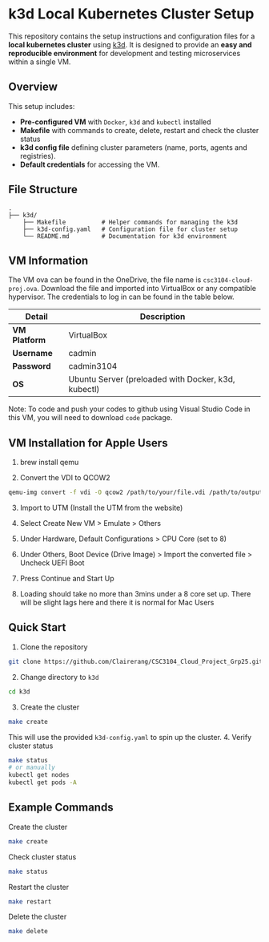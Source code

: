 # k3d Local Kubernetes Cluster Setup

This repository contains the setup instructions and configuration files for a **local kubernetes cluster** using [k3d](https://k3d.io/). It is designed to provide an **easy and reproducible environment** for development and testing microservices within a single VM.

## Overview

This setup includes:
- **Pre-configured VM** with `Docker`, `k3d` and `kubectl` installed
- **Makefile** with commands to create, delete, restart and check the cluster status
- **k3d config file** defining cluster parameters (name, ports, agents and registries).
- **Default credentials** for accessing the VM.

## File Structure
```plaintext
.
├── k3d/
    ├── Makefile          # Helper commands for managing the k3d 
    ├── k3d-config.yaml   # Configuration file for cluster setup
    └── README.md         # Documentation for k3d environment
```

## VM Information

The VM ova can be found in the OneDrive, the file name is `csc3104-cloud-proj.ova`. Download the file and imported into VirtualBox or any compatible hypervisor. The credentials to log in can be found in the table below.

| Detail | Description |
|--------|--------------|
| **VM Platform** | VirtualBox |
| **Username** | cadmin |
| **Password** | cadmin3104 |
| **OS** | Ubuntu Server (preloaded with Docker, k3d, kubectl) |

Note: To code and push your codes to github using Visual Studio Code in this VM, you will need to download `code` package.

## VM Installation for Apple Users

1. brew install qemu

2. Convert the VDI to QCOW2
```bash
qemu-img convert -f vdi -O qcow2 /path/to/your/file.vdi /path/to/output/file.qcow2
```
3. Import to UTM (Install the UTM from the website)

4. Select Create New VM > Emulate > Others

5. Under Hardware, Default Configurations > CPU Core (set to 8)

6. Under Others, Boot Device (Drive Image) > Import the converted file > Uncheck UEFI Boot

7. Press Continue and Start Up

8. Loading should take no more than 3mins under a 8 core set up. There will be slight lags here and there it is normal for Mac Users





## Quick Start
1. Clone the repository
```bash
git clone https://github.com/Clairerang/CSC3104_Cloud_Project_Grp25.git
```
2. Change directory to `k3d`
```bash
cd k3d
```
3. Create the cluster
```bash
make create
```
This will use the provided `k3d-config.yaml` to spin up the cluster.
4. Verify cluster status
```bash
make status
# or manually
kubectl get nodes
kubectl get pods -A
```

## Example Commands
Create the cluster
```bash
make create
```
Check cluster status
```bash
make status
```
Restart the cluster
```bash
make restart
```
Delete the cluster
```bash
make delete
```